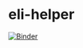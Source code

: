 # eli-helper

[![Binder](https://mybinder.org/badge_logo.svg)](https://mybinder.org/v2/gh/rbuffat/eli-helper/master)


